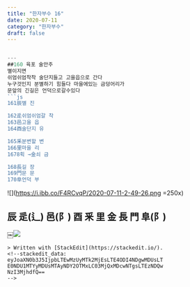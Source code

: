 ```yaml
---
title: "한자부수 16"
date: 2020-07-11
category: "한자부수"
draft: false
---
```


```js

---
##160 육포 술안주
별이지면
쉬엄쉬엄착착 술단지들고 고을읍으로 간다
누구것인지 분별하기 힘들다 마을에있는 금덩어리가 
문앞의 긴길은 언덕으로갈수있다
```js
161辰별 진

162辵쉬엄쉬엄갈 착
163邑고을 읍
164酉술단지 유

165釆분변할 변
166里마을 리
1678획 →金쇠 금

168長길 장
169門문 문
170阜언덕 부
```
![](https://i.ibb.co/F4RCvqP/2020-07-11-2-49-26.png =250x)
## 辰 辵(辶) 邑(阝) 酉 釆 里 金 長 門 阜(阝)

￼![](https://i.ibb.co/1zH5t8Z/160.png)
```
> Written with [StackEdit](https://stackedit.io/).
<!--stackedit_data:
eyJoaXN0b3J5IjpbLTEwMzUyMTk2MjEsLTE4ODI4NDgwMDUsLT
E0NDU1MTYyMDUsMTAyNDY2OTMxLC03MjQxMDcwNTgsLTEzNDQw
NzI3MjhdfQ==
-->